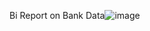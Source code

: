 Bi Report on Bank Data![image](https://github.com/AbhijitCodin/BankReport/assets/162447497/2a019f22-29b1-4feb-bb9a-d87723645af5)
